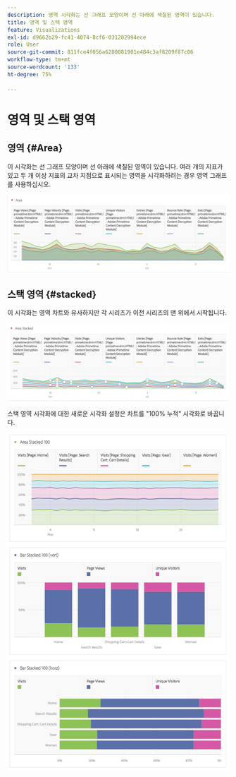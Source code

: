 ```yaml
---
description: 영역 시각화는 선 그래프 모양이며 선 아래에 색칠된 영역이 있습니다.
title: 영역 및 스택 영역
feature: Visualizations
exl-id: d9662b29-fc41-4074-8cf6-031202994ece
role: User
source-git-commit: 811fce4f056a6280081901e484c3af8209f87c06
workflow-type: tm+mt
source-wordcount: '133'
ht-degree: 75%

---
```


# 영역 및 스택 영역

## 영역 {#Area}

이 시각화는 선 그래프 모양이며 선 아래에 색칠된 영역이 있습니다. 여러 개의 지표가 있고 두 개 이상 지표의 교차 지점으로 표시되는 영역을 시각화하려는 경우 영역 그래프를 사용하십시오.

![페이지 보기 수, 방문 횟수, 고유 방문자 수 및 바운스 비율을 포함한 여러 지표를 보여주는 영역 시각화.](assets/area.png)

## 스택 영역 {#stacked}

이 시각화는 영역 차트와 유사하지만 각 시리즈가 이전 시리즈의 맨 위에서 시작됩니다.

![이전 시리즈의 맨 위에 각 시리즈를 표시하는 스택 영역입니다.](assets/area-stacked.png)

스택 영역 시각화에 대한 새로운 시각화 설정은 차트를 &quot;100% 누적&quot; 시각화로 바꿉니다.

![100% 누적 시각화를 보여 주는 스택 영역입니다.](assets/areastacked100.png)
